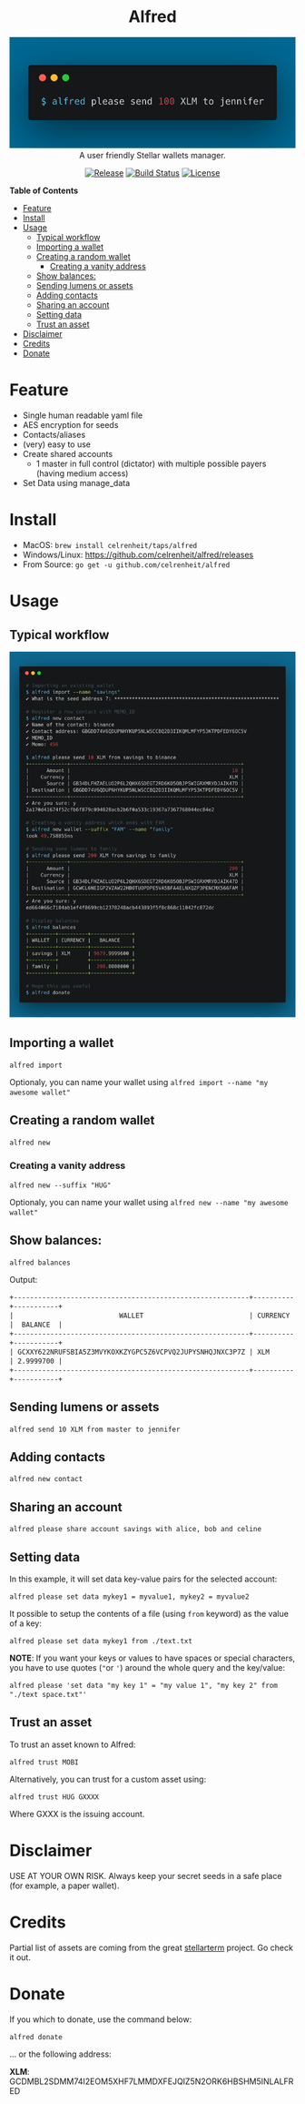 <h1 align="center">Alfred</h1>
<p align="center">
  <img alt="alfred please send 100 XLM to jennifer" src="./img/main.png">
  <br />
  A user friendly Stellar wallets manager.
</p>

<p align="center">
    <a href="https://github.com/celrenheit/alfred/releases/latest"><img alt="Release" src="https://img.shields.io/github/release/celrenheit/alfred.svg?style=flat-square"></a>
    <a href="https://travis-ci.org/celrenheit/alfred"><img alt="Build Status" src="https://img.shields.io/travis/celrenheit/alfred.svg?style=flat-square"></a>
    <a href="LICENSE"> <img alt="License" src="https://img.shields.io/badge/license-apache-blue.svg?style=flat-square"></a>
</p>

<!-- START doctoc generated TOC please keep comment here to allow auto update -->
<!-- DON'T EDIT THIS SECTION, INSTEAD RE-RUN doctoc TO UPDATE -->
**Table of Contents**

- [Feature](#feature)
- [Install](#install)
- [Usage](#usage)
  - [Typical workflow](#typical-workflow)
  - [Importing a wallet](#importing-a-wallet)
  - [Creating a random wallet](#creating-a-random-wallet)
    - [Creating a vanity address](#creating-a-vanity-address)
  - [Show balances:](#show-balances)
  - [Sending lumens or assets](#sending-lumens-or-assets)
  - [Adding contacts](#adding-contacts)
  - [Sharing an account](#sharing-an-account)
  - [Setting data](#setting-data)
  - [Trust an asset](#trust-an-asset)
- [Disclaimer](#disclaimer)
- [Credits](#credits)
- [Donate](#donate)

<!-- END doctoc generated TOC please keep comment here to allow auto update -->

# Feature

- Single human readable yaml file
- AES encryption for seeds
- Contacts/aliases
- (very) easy to use
- Create shared accounts 
  - 1 master in full control (dictator) with multiple possible payers (having medium access)
- Set Data using manage_data

# Install 

- MacOS: `brew install celrenheit/taps/alfred`
- Windows/Linux: https://github.com/celrenheit/alfred/releases
- From Source: `go get -u github.com/celrenheit/alfred`

# Usage


## Typical workflow

<p align="center">
  <img alt="Typical workflow" src="./img/workflow.png">
</p>


## Importing a wallet
```shell
alfred import 
```
Optionaly, you can name your wallet using `alfred import --name "my awesome wallet"`

## Creating a random wallet
```shell
alfred new
```

### Creating a vanity address

```shell
alfred new --suffix "HUG"
```
Optionaly, you can name your wallet using `alfred new --name "my awesome wallet"`

## Show balances:
```shell
alfred balances
```

Output:
```
+----------------------------------------------------------+----------+-----------+
|                          WALLET                          | CURRENCY |  BALANCE  |
+----------------------------------------------------------+----------+-----------+
| GCXXY622NRUFSBIA5Z3MVYKOXKZYGPC5Z6VCPVQ2JUPYSNHQJNXC3P7Z | XLM      | 2.9999700 |
+----------------------------------------------------------+----------+-----------+
```

## Sending lumens or assets

```shell
alfred send 10 XLM from master to jennifer
```

## Adding contacts

```shell
alfred new contact
```


## Sharing an account

```shell
alfred please share account savings with alice, bob and celine
```

## Setting data

In this example, it will set data key-value pairs for the selected account:

```shell
alfred please set data mykey1 = myvalue1, mykey2 = myvalue2 
```

It possible to setup the contents of a file (using `from` keyword) as the value of a key:

```shell
alfred please set data mykey1 from ./text.txt
```

**NOTE**: If you want your keys or values to have spaces or special characters, you have to use quotes (`"`or `'`) around the whole query and the key/value:

```shell
alfred please 'set data "my key 1" = "my value 1", "my key 2" from "./text space.txt"' 
```

## Trust an asset

To trust an asset known to Alfred:
```shell
alfred trust MOBI
```

Alternatively, you can trust for a custom asset using:
```shell
alfred trust HUG GXXXX
```

Where GXXX is the issuing account.

# Disclaimer

USE AT YOUR OWN RISK.
Always keep your secret seeds in a safe place (for example, a paper wallet).

# Credits

Partial list of assets are coming from the great [stellarterm](https://github.com/irisli/stellarterm) project. Go check it out.

# Donate


If you which to donate, use the command below:
```shell
alfred donate
```

... or the following address:

**XLM**: GCDMBL2SDMM74I2EOM5XHF7LMMDXFEJQIZ5N2ORK6HBSHM5INLALFRED